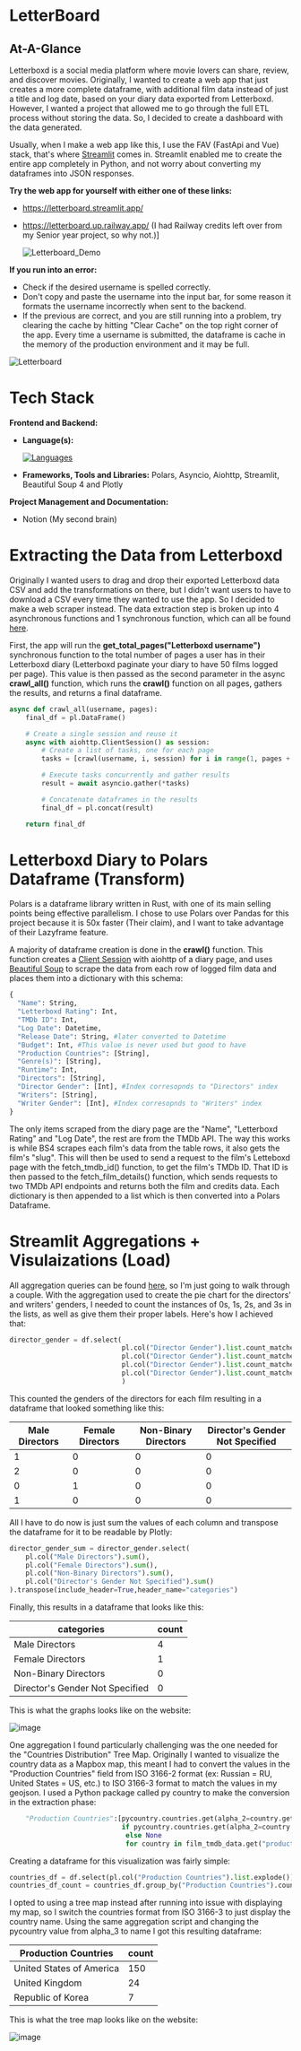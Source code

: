 # LetterBoard

## At-A-Glance
Letterboxd is a social media platform where movie lovers can share, review, and discover movies. Originally, I wanted to create a web app that just creates a more complete dataframe, with additional film data instead of just a title and log date, based on your diary data exported from Letterboxd. However, I wanted a project that allowed me to go through the full ETL process without storing the data. So, I decided to create a dashboard with the data generated.

Usually, when I make a web app like this, I use the FAV (FastApi and Vue) stack, that's where [Streamlit](https://streamlit.io/) comes in. Streamlit enabled me to create the entire app completely in Python, and not worry about converting my dataframes into JSON responses.

**Try the web app for yourself with either one of these links:**
- https://letterboard.streamlit.app/
- https://letterboard.up.railway.app/ (I had Railway credits left over from my Senior year project, so why not.)]
  
  ![Letterboard_Demo](https://github.com/afoshiok/Letterboxd-EDA/assets/89757138/20df231b-97dc-4fe9-a4de-e6a7430cd9cf)


**If you run into an error:**
- Check if the desired username is spelled correctly.
- Don't copy and paste the username into the input bar, for some reason it formats the username incorrectly when sent to the backend.
- If the previous are correct, and you are still running into a problem, try clearing the cache by hitting "Clear Cache" on the top right corner of the app. Every time a username is submitted, the dataframe is cache in the memory of the production environment and it may be full.

![Letterboard](https://github.com/afoshiok/Letterboxd-EDA/assets/89757138/9d5f181c-d386-4054-9c0a-a7a802225012)

# Tech Stack

**Frontend and Backend:**
- **Language(s):**

  [![Languages](https://skillicons.dev/icons?i=python)](https://skillicons.dev)

- **Frameworks, Tools and Libraries:** Polars, Asyncio, Aiohttp, Streamlit, Beautiful Soup 4 and Plotly

**Project Management and Documentation:**
- Notion (My second brain)

# Extracting the Data from Letterboxd
Originally I wanted users to drag and drop their exported Letterboxd data CSV and add the transformations on there, but I didn't want users to have to download a CSV every time they wanted to use the app. So I decided to make a web scraper instead. The data extraction step is broken up into 4 asynchronous functions and 1 synchronous function, which can all be found [here](https://github.com/afoshiok/Letterboxd-EDA/blob/main/lettercrawler.py).

First, the app will run the **get_total_pages("Letterboxd username")** synchronous function to the total number of pages a user has in their Letterboxd diary (Letterboxd paginate your diary to have 50 films logged per page). This value is then passed as the second parameter in the async **crawl_all()** function, which runs the **crawl()** function on all pages, gathers the results, and returns a final dataframe.
```py
async def crawl_all(username, pages):
    final_df = pl.DataFrame()

    # Create a single session and reuse it
    async with aiohttp.ClientSession() as session:
        # Create a list of tasks, one for each page
        tasks = [crawl(username, i, session) for i in range(1, pages + 1)]

        # Execute tasks concurrently and gather results
        result = await asyncio.gather(*tasks)

        # Concatenate dataframes in the results
        final_df = pl.concat(result)

    return final_df
```

# Letterboxd Diary to Polars Dataframe (Transform)
Polars is a dataframe library written in Rust, with one of its main selling points being effective parallelism. I chose to use Polars over Pandas for this project because it is 50x faster (Their claim), and I want to take advantage of their Lazyframe feature. 

A majority of dataframe creation is done in the **crawl()** function. This function creates a [Client Session](https://docs.aiohttp.org/en/stable/client_reference.html) with aiohttp of a diary page, and uses [Beautiful Soup](https://pypi.org/project/beautifulsoup4/) to scrape the data from each row of logged film data and places them into a dictionary with this schema:
```py
{
  "Name": String,
  "Letterboxd Rating": Int,
  "TMDb ID": Int,
  "Log Date": Datetime,
  "Release Date": String, #later converted to Datetime
  "Budget": Int, #This value is never used but good to have
  "Production Countries": [String],
  "Genre(s)": [String],
  "Runtime": Int,
  "Directors": [String],
  "Director Gender": [Int], #Index corresopnds to "Directors" index
  "Writers": [String],
  "Writer Gender": [Int], #Index corresopnds to "Writers" index
}
```
The only items scraped from the diary page are the "Name", "Letterboxd Rating" and "Log Date", the rest are from the TMDb API. The way this works is while BS4 scrapes each film's data from the table rows, it also gets the film's "slug". This will then be used to send a request to the film's Letteboxd page with the fetch_tmdb_id() function, to get the film's TMDb ID. That ID is then passed to the fetch_film_details() function, which sends requests to two TMDb API endpoints and returns both the film and credits data. Each dictionary is then appended to a list which is then converted into a Polars Dataframe.

# Streamlit Aggregations + Visulaizations (Load)
All aggregation queries can be found [here](https://github.com/afoshiok/Letterboxd-EDA/blob/main/aggregations.py), so I'm just going to walk through a couple. With the aggregation used to create the pie chart for the directors' and writers' genders, I needed to count the instances of 0s, 1s, 2s, and 3s in the lists, as well as give them their proper labels. Here's how I achieved that:
```py
director_gender = df.select(
                            pl.col("Director Gender").list.count_matches(2).alias("Male Directors"),
                            pl.col("Director Gender").list.count_matches(1).alias("Female Directors"),
                            pl.col("Director Gender").list.count_matches(3).alias("Non-Binary Directors"),
                            pl.col("Director Gender").list.count_matches(0).alias("Director's Gender Not Specified")
                            )
```
This counted the genders of the directors for each film resulting in a dataframe that looked something like this:

| Male Directors | Female Directors | Non-Binary Directors | Director's Gender Not Specified |
|----------------|------------------|----------------------|---------------------------------|
| 1              | 0                | 0                    | 0                               |
| 2              | 0                | 0                    | 0                               |
| 0              | 1                | 0                    | 0                               |
| 1              | 0                | 0                    | 0                               |

All I have to do now is just sum the values of each column and transpose the dataframe for it to be readable by Plotly:
```py
director_gender_sum = director_gender.select(
    pl.col("Male Directors").sum(),
    pl.col("Female Directors").sum(),
    pl.col("Non-Binary Directors").sum(),
    pl.col("Director's Gender Not Specified").sum()
).transpose(include_header=True,header_name="categories")
```
Finally, this results in a dataframe that looks like this:

| categories                      | count |
|---------------------------------|-------|
| Male Directors                  | 4     |
| Female Directors                | 1     |
| Non-Binary Directors            | 0     |
| Director's Gender Not Specified | 0     |

This is what the graphs looks like on the website:

![image](https://github.com/afoshiok/Letterboxd-EDA/assets/89757138/745dbe24-5bb3-4e6a-abca-87a7435af499)


One aggregation I found particularly challenging was the one needed for the "Countries Distribution" Tree Map. Originally I wanted to visualize the country data as a Mapbox map, this meant I had to convert the values in the "Production Countries" field from ISO 3166-2 format (ex: Russian = RU, United States = US, etc.) to ISO 3166-3 format to match the values in my geojson. I used a Python package called py country to make the conversion in the extraction phase:
```py
    "Production Countries":[pycountry.countries.get(alpha_2=country.get("iso_3166_1")).alpha_3
                            if pycountry.countries.get(alpha_2=country.get("iso_3166_1")) is not None
                             else None
                             for country in film_tmdb_data.get("production_countries", []) ],
```
Creating a dataframe for this visualization was fairly simple:
```py
countries_df = df.select(pl.col("Production Countries").list.explode())
countries_df_count = countries_df.group_by("Production Countries").count()
```
I opted to using a tree map instead after running into issue with displaying my map, so I switch the countries format from ISO 3166-3 to just display the country name. Using the same aggregation script and changing the pycountry value from alpha_3 to name I got this resulting dataframe:

| Production Countries     | count |
|--------------------------|-------|
| United States of America | 150   |
| United Kingdom           | 24    |
| Republic of Korea        | 7     |

This is what the tree map looks like on the website:

![image](https://github.com/afoshiok/Letterboxd-EDA/assets/89757138/d1118080-7b49-4d2a-87bb-b38e7cf0473e)
